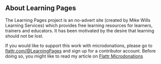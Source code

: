 ## About Learning Pages

The Learning Pages project is an no-advert site (created by Mike Wills Learning Services) which provides free learning resources for learners, trainers and educators. It has been motivated by the desire that learning should not be lost.

If you would like to support this work with microdonations, please go to [flattr.com/@LearningPages](https://flattr.com/@LearningPages) and sign up for a contributor account. Before doing so, you might like to read my article on [Flattr Microdonations](https://mwlsdotcom.github.io/finance/flattr-microdonations/)

